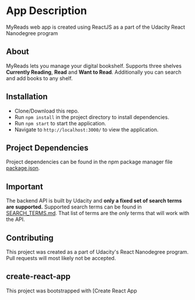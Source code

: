 # App Description
MyReads web app is created using ReactJS as a part of the Udacity React Nanodegree program
## About
MyReads lets you manage your digital bookshelf. Supports three shelves **Currently Reading**, **Read** and **Want to Read**. Additionally you can search and add books to any shelf. 
## Installation
- Clone/Download this repo.
- Run `npm install` in the project directory to install dependencies.
- Run `npm start` to start the application.
- Navigate to `http://localhost:3000/` to view the application.
## Project Dependencies
Project dependencies can be found in the npm package manager file [package.json](package.json).
## Important
The backend API is built by Udacity and **only a fixed set of search terms are supported.** Supported search terms can be found in [SEARCH_TERMS.md](SEARCH_TERMS.md). That list of terms are the _only_ terms that will work with the API.
## Contributing
This project was created as a part of Udacity's React Nanodegree program. Pull requests will most likely not be accepted. 
## create-react-app
This project was bootstrapped with [Create React App

